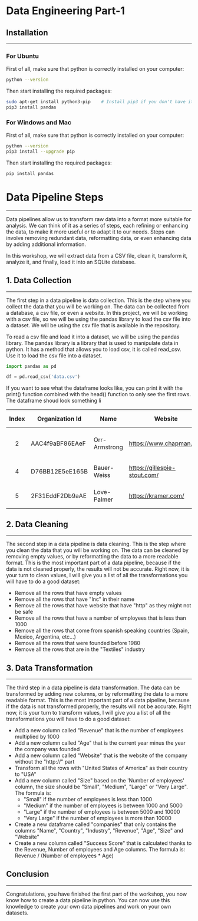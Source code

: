 # Data Engineering Part-1


## **Installation**

---
### For Ubuntu


First of all, make sure that python is correctly installed on your computer:
```bash
python --version
```

Then start installing the required packages:
```bash
sudo apt-get install python3-pip    # Install pip3 if you don't have it
pip3 install pandas
```

### For Windows and Mac

First of all, make sure that python is correctly installed on your computer:
```bash
python --version
pip3 install --upgrade pip
```

Then start installing the required packages:
```bash
pip install pandas
```

# Data Pipeline Steps

---

Data pipelines allow us to transform raw data into a format more suitable for analysis. We can think of it as a series of steps, each refining or enhancing the data, to make it more useful or to adapt it to our needs. Steps can involve removing redundant data, reformatting data, or even enhancing data by adding additional information.

In this workshop, we will extract data from a CSV file, clean it, transform it, analyze it, and finally, load it into an SQLite database.


## 1. Data Collection

---

The first step in a data pipeline is data collection. This is the step where you collect the data that you will be working on.
The data can be collected from a database, a csv file, or even a website.
In this project, we will be working with a csv file, so we will be using the pandas library to load the csv file into a dataset.
We will be using the csv file that is available in the repository.

To read a csv file and load it into a dataset, we will be using the pandas library. The pandas library is a library that is used to manipulate data in python.
It has a method that allows you to load csv, it is called read_csv. Use it to load the csv file into a dataset.

```python
import pandas as pd

df = pd.read_csv('data.csv')
```

If you want to see what the dataframe looks like, you can print it with the print() function combined with the head() function to only see the first rows.
The dataframe shoud look something li

| Index | Organization Id | Name          | Website                      | Country                  | Description                            | Founded | Industry              | Number of employees |
|:-----:|-----------------|---------------|------------------------------|--------------------------|----------------------------------------|---------|-----------------------|---------------------|
|   2   | AAC4f9aBF86EAeF | Orr-Armstrong | https://www.chapman.net/     | Algeria                  | Ergonomic radical budgetary management | 1970    | Import / Export       | 7994                |
|   4   | D76BB12E5eE165B | Bauer-Weiss   | https://gillespie-stout.com/ | United States of America | Synergistic maximized definition       | 2015    | Dairy                 | 9069                |
|   5   | 2F31EddF2Db9aAE | Love-Palmer   | https://kramer.com/          | Denmark                  | Optimized optimizing moderator         | 2010    | Management Consulting | 6991                |

## 2. Data Cleaning

---

The second step in a data pipeline is data cleaning. This is the step where you clean the data that you will be working on.
The data can be cleaned by removing empty values, or by reformatting the data to a more readable format.
This is the most important part of a data pipeline, because if the data is not cleaned properly, the results will not be accurate.
Right now, it is your turn to clean values, I will give you a list of all the transformations you will have to do a good dataset:

- Remove all the rows that have empty values
- Remove all the rows that have "Inc" in their name
- Remove all the rows that have website that have "http" as they might not be safe
- Remove all the rows that have a number of employees that is less than 1000
- Remove all the rows that come from spanish speaking countries (Spain, Mexico, Argentina, etc...)
- Remove all the rows that were founded before 1980
- Remove all the rows that are in the "Textiles" industry

## 3. Data Transformation

---

The third step in a data pipeline is data transformation.
The data can be transformed by adding new columns, or by reformatting the data to a more readable format.
This is the most important part of a data pipeline, because if the data is not transformed properly, the results will not be accurate.
Right now, it is your turn to transform values, I will give you a list of all the transformations you will have to do a good dataset:

- Add a new column called "Revenue" that is the number of employees multiplied by 1000
- Add a new column called "Age" that is the current year minus the year the company was founded
- Add a new column called "Website" that is the website of the company without the "http://" part
- Transform all the rows with "United States of America" as their country to "USA"
- Add a new column called "Size" based on the 'Number of employees' column, the size should be "Small", "Medium", "Large" or "Very Large". The formula is: 
    - "Small" if the number of employees is less than 1000
    - "Medium" if the number of employees is between 1000 and 5000
    - "Large" if the number of employees is between 5000 and 10000
    - "Very Large" if the number of employees is more than 10000
- Create a new dataframe called "companies" that only contains the columns "Name", "Country", "Industry", "Revenue", "Age", "Size" and "Website"
- Create a new column called "Success Score" that is calculated thanks to the Revenue, Number of employees and Age columns. The formula is: Revenue / (Number of employees * Age)


## Conclusion

---

Congratulations, you have finished the first part of the workshop, you now know how to create a data pipeline in python.
You can now use this knowledge to create your own data pipelines and work on your own datasets.
